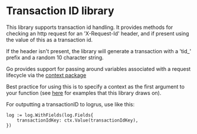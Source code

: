 # Transaction ID library

This library supports transaction id handling. It provides methods for checking an http request for an
'X-Request-Id' header, and if present using the value of this as a transaction id.

If the header isn't present, the library will generate a transaction with a 'tid_' prefix
 and a random 10 character string.

Go provides support for passing around variables associated with a request lifecycle via the [context package](http://www.gorillatoolkit.org/pkg/context)

Best practice for using this is to specify a context as the first argument to your function
 (see [here](https://blog.golang.org/context) for examples that this library draws on).

For outputting a transactionID to logrus, use like this:

	log := log.WithFields(log.Fields{
		transactionIdKey: ctx.Value(transactionIdKey),
	})
